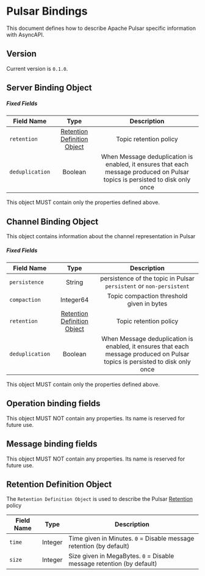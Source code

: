 # Pulsar Bindings
This document defines how to describe Apache Pulsar specific information with AsyncAPI.

<a name="version"></a>

## Version

Current version is `0.1.0`.

<a name="server"></a>
## Server Binding Object
##### Fixed Fields

Field Name | Type | Description |
---|:---:|:---:|
`retention` | [Retention Definition Object](#retention-definition-object) | Topic retention policy  |
`deduplication` | Boolean | When Message deduplication is enabled, it ensures that each message produced on Pulsar topics is persisted to disk only once |

This object MUST contain only the properties defined above.

<a name="channel"></a>
## Channel Binding Object
This object contains information about the channel representation in Pulsar

##### Fixed Fields

Field Name | Type | Description |
---|:---:|:---:|
`persistence` | String | persistence of the topic in Pulsar `persistent` or `non-persistent` |
`compaction`| Integer64 | Topic compaction threshold given in bytes |
`retention` | [Retention Definition Object](#retention-definition-object) | Topic retention policy  |
`deduplication` | Boolean | When Message deduplication is enabled, it ensures that each message produced on Pulsar topics is persisted to disk only once |

This object MUST contain only the properties defined above.

<a name="operation"></a>
## Operation binding fields
This object MUST NOT contain any properties. Its name is reserved for future use.

<a name="message"></a>
## Message binding fields
This object MUST NOT contain any properties. Its name is reserved for future use.

<a name="retention-definition-object"></a>
## Retention Definition Object
The `Retention Definition Object` is used to describe the Pulsar [Retention](https://pulsar.apache.org/docs/cookbooks-retention-expiry/) policy 

Field Name | Type | Description
---|---|---
`time`|Integer| Time given in Minutes. `0` = Disable message retention (by default)|
`size`|Integer| Size given in MegaBytes. `0` = Disable message retention (by default)|
